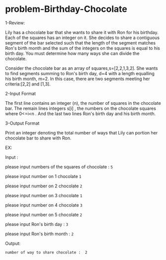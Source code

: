 # problem-Birthday-Chocolate

1-Review:

Lily has a chocolate bar that she wants to share it with Ron for his birthday. Each of the squares has an integer on it. She 
decides to share a contiguous segment of the bar selected such that the length of the segment matches Ron's birth month and the sum of the integers on the squares is equal to his birth day. You must determine how many ways she can divide the chocolate.

Consider the chocolate bar as an array of squares,s=[2,2,1,3,2]. She wants to find segments summing to Ron's birth day, d=4 with a length equalling his birth month, m=2.  In this case, there are two segments meeting her criteria:[2,2] and [1,3].

2-Input Format

The first line contains an integer (n), the number of squares in the chocolate bar. The remain lines integers s[i] , the numbers on the chocolate squares where  0<=i<n .
And the last two lines Ron's birth day and his birth month.

3-Output Format

Print an integer denoting the total number of ways that Lily can portion her chocolate bar to share with Ron.

EX:

Input :

please input  numbers of the squares of chocolate  : `5`

please input number on 1 chocolate `1`

please input number on 2 chocolate `2`

please input number on 3 chocolate `1`

please input number on 4 chocolate `3`

please input number on 5 chocolate `2`

please input Ron's birth day : `3`

please input Ron's birth month : `2`

Output:

`number of way to share chocolate :  2`

